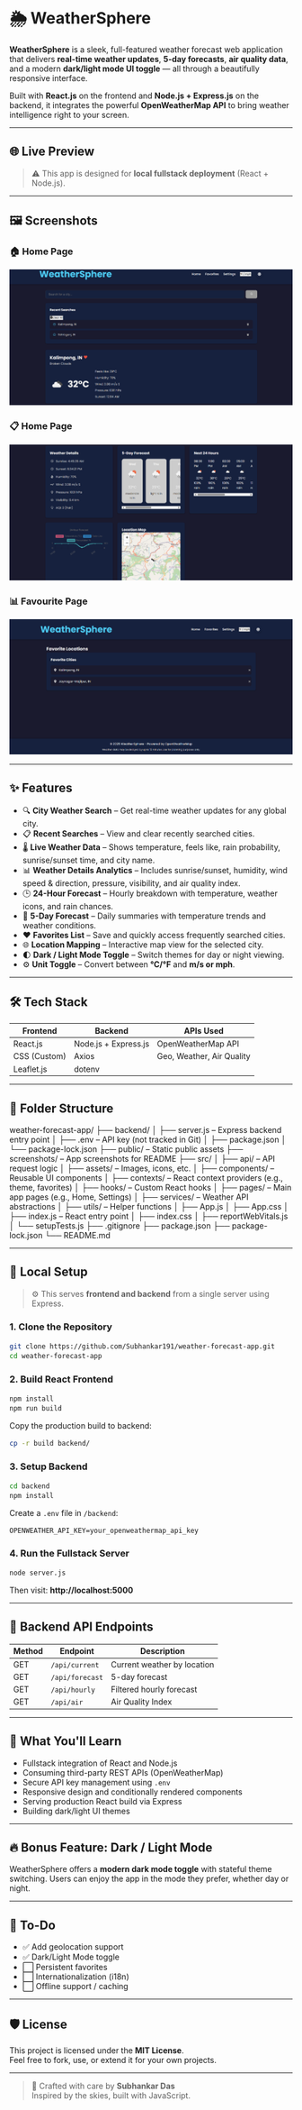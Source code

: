 # 🌦️ WeatherSphere

**WeatherSphere** is a sleek, full-featured weather forecast web application that delivers **real-time weather updates**, **5-day forecasts**, **air quality data**, and a modern **dark/light mode UI toggle** — all through a beautifully responsive interface.

Built with **React.js** on the frontend and **Node.js + Express.js** on the backend, it integrates the powerful **OpenWeatherMap API** to bring weather intelligence right to your screen.

---

## 🌐 Live Preview

> ⚠️ This app is designed for **local fullstack deployment** (React + Node.js).

---

## 🖼️ Screenshots

### 🏠 Home Page
![Home](./screenshots/Screenshot_1.png)

### 📋 Home Page
![Home](./screenshots/Screenshot_2.png)

### 📊 Favourite Page
![Favourite](./screenshots/Screenshot_3.png)

---

## ✨ Features

- 🔍 **City Weather Search** – Get real-time weather updates for any global city.
- 📋 **Recent Searches** – View and clear recently searched cities.
- 🌡️ **Live Weather Data** – Shows temperature, feels like, rain probability, sunrise/sunset time, and city name.
- 📊 **Weather Details Analytics** – Includes sunrise/sunset, humidity, wind speed & direction, pressure, visibility, and air quality index.
- 🕒 **24-Hour Forecast** – Hourly breakdown with temperature, weather icons, and rain chances.
- 📅 **5-Day Forecast** – Daily summaries with temperature trends and weather conditions.
- ❤️ **Favorites List** – Save and quickly access frequently searched cities.
- 🌐 **Location Mapping** – Interactive map view for the selected city.
- 🌓 **Dark / Light Mode Toggle** – Switch themes for day or night viewing.
- ⚙️ **Unit Toggle** – Convert between **°C/°F** and **m/s or mph**.
  
---

## 🛠 Tech Stack

| Frontend           | Backend              | APIs Used               |
|--------------------|----------------------|--------------------------|
| React.js           | Node.js + Express.js | OpenWeatherMap API       |
| CSS (Custom)       | Axios                | Geo, Weather, Air Quality |
| Leaflet.js         | dotenv               |                          |

---

## 📁 Folder Structure

weather-forecast-app/
├── backend/
│   ├── server.js              – Express backend entry point
│   ├── .env                   – API key (not tracked in Git)
│   ├── package.json
│   └── package-lock.json
├── public/                    – Static public assets
├── screenshots/              – App screenshots for README
├── src/
│   ├── api/                   – API request logic
│   ├── assets/                – Images, icons, etc.
│   ├── components/            – Reusable UI components
│   ├── contexts/              – React context providers (e.g., theme, favorites)
│   ├── hooks/                 – Custom React hooks
│   ├── pages/                 – Main app pages (e.g., Home, Settings)
│   ├── services/              – Weather API abstractions
│   ├── utils/                 – Helper functions
│   ├── App.js
│   ├── App.css
│   ├── index.js               – React entry point
│   ├── index.css
│   ├── reportWebVitals.js
│   └── setupTests.js
├── .gitignore
├── package.json
├── package-lock.json
└── README.md


---

## 🚀 Local Setup

> ⚙️ This serves **frontend and backend** from a single server using Express.

### 1. Clone the Repository

```bash
git clone https://github.com/Subhankar191/weather-forecast-app.git
cd weather-forecast-app
```

### 2. Build React Frontend

```bash
npm install
npm run build
```

Copy the production build to backend:

```bash
cp -r build backend/
```

### 3. Setup Backend

```bash
cd backend
npm install
```

Create a `.env` file in `/backend`:

```env
OPENWEATHER_API_KEY=your_openweathermap_api_key
```

### 4. Run the Fullstack Server

```bash
node server.js
```

Then visit: **http://localhost:5000**

---

## 🔗 Backend API Endpoints

| Method | Endpoint         | Description                  |
|--------|------------------|------------------------------|
| GET    | `/api/current`   | Current weather by location  |
| GET    | `/api/forecast`  | 5-day forecast               |
| GET    | `/api/hourly`    | Filtered hourly forecast     |
| GET    | `/api/air`       | Air Quality Index            |

---

## 🧠 What You'll Learn

- Fullstack integration of React and Node.js
- Consuming third-party REST APIs (OpenWeatherMap)
- Secure API key management using `.env`
- Responsive design and conditionally rendered components
- Serving production React build via Express
- Building dark/light UI themes

---

## 🔥 Bonus Feature: Dark / Light Mode

WeatherSphere offers a **modern dark mode toggle** with stateful theme switching. Users can enjoy the app in the mode they prefer, whether day or night.

---

## 📝 To-Do

- ✅ Add geolocation support
- ✅ Dark/Light Mode toggle
- ⬜ Persistent favorites
- ⬜ Internationalization (i18n)
- ⬜ Offline support / caching

---

## 🛡️ License

This project is licensed under the **MIT License**.  
Feel free to fork, use, or extend it for your own projects.

---

> 💙 Crafted with care by **Subhankar Das**  
> Inspired by the skies, built with JavaScript.
